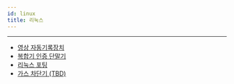 ```yaml
---
id: linux
title: 리눅스
---
```

---

* [영상 자동기록장치](./linux/eyeRec)
* [복합기 인증 단말기](./linux/fujixerox)
* [리눅스 포팅](./linux/stm32f7)
* [가스 차단기 (TBD)](./linux/casDetector)
